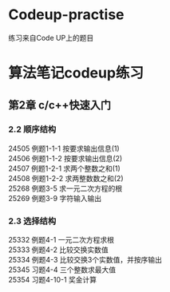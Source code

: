 # Codeup-practise
练习来自Code UP上的题目
# 算法笔记codeup练习
## 第2章 c/c++快速入门
  ### 2.2 顺序结构
   24505 例题1-1-1 按要求输出信息(1)  
   24506 例题1-1-2 按要求输出信息(2)  
   24507 例题1-2-1 求两个整数之和(1)  
   24508 例题1-2-2 求两整数数之和(2)  
   25268 例题3-5 求一元二次方程的根  
   25269 例题3-9 字符输入输出    
### 2.3 选择结构
  25332 例题4-1 一元二次方程求根  
  25333 例题4-2 比较交换实数值  
  25334 例题4-3 比较交换3个实数值，并按序输出  
  25345 习题4-4 三个整数求最大值  
  25354 习题4-10-1 奖金计算  
